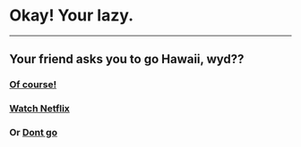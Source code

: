 # Okay! Your lazy. 
---
## Your friend asks you to go Hawaii, wyd??
### [Of course!](../worldtravel/worldtravel.md)
### [Watch Netflix](../watchnetflix/watchednetflix.md)
### Or [Dont go](../homefire/homefire.md)